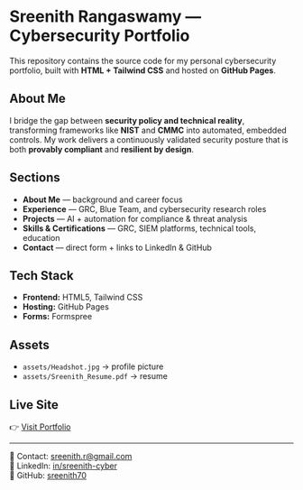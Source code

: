 # Sreenith Rangaswamy — Cybersecurity Portfolio

This repository contains the source code for my personal cybersecurity portfolio, built with **HTML + Tailwind CSS** and hosted on **GitHub Pages**.

## About Me
I bridge the gap between **security policy and technical reality**, transforming frameworks like **NIST** and **CMMC** into automated, embedded controls. My work delivers a continuously validated security posture that is both **provably compliant** and **resilient by design**.

## Sections
- **About Me** — background and career focus  
- **Experience** — GRC, Blue Team, and cybersecurity research roles  
- **Projects** — AI + automation for compliance & threat analysis  
- **Skills & Certifications** — GRC, SIEM platforms, technical tools, education  
- **Contact** — direct form + links to LinkedIn & GitHub  

## Tech Stack
- **Frontend:** HTML5, Tailwind CSS  
- **Hosting:** GitHub Pages  
- **Forms:** Formspree  

## Assets
- `assets/Headshot.jpg` → profile picture  
- `assets/Sreenith_Resume.pdf` → resume  

## Live Site
👉 [Visit Portfolio](https://sreenith70.github.io)  

---

📧 Contact: [sreenith.r@gmail.com](mailto:sreenith.r@gmail.com)  
🔗 LinkedIn: [in/sreenith-cyber](https://www.linkedin.com/in/sreenith-cyber/)  
🐙 GitHub: [sreenith70](https://github.com/sreenith70)  
